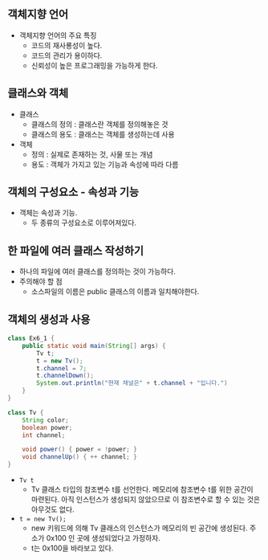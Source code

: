 ## 객체지향 언어 

- 객체지향 언어의 주요 특징 
	- 코드의 재사룡성이 높다. 
	- 코드의 관리가 용이하다. 
	- 신뢰성이 높은 프로그래밍을 가능하게 한다. 

## 클래스와 객체 

- 클래스 
	- 클래스의 정의 : 클래스란 객체를 정의해놓은 것 
	- 클래스의 용도 : 클래스는 객체를 생성하는데 사용 
- 객체 
	- 정의 : 실제로 존재하는 것, 사물 또는 개념 
	- 용도 : 객체가 가지고 있는 기능과 속성에 따라 다름 

## 객체의 구성요소 - 속성과 기능 

- 객체는 속성과 기능. 
	- 두 종류의 구성요소로 이루어져있다. 

## 한 파일에 여러 클래스 작성하기 

- 하나의 파일에 여러 클래스를 정의하는 것이 가능하다. 
- 주의해야 할 점 
	- 소스파일의 이름은 public 클래스의 이름과 일치해야한다. 

## 객체의 생성과 사용 

```java
class Ex6_1 {
	public static void main(String[] args) {
		Tv t;
		t = new Tv();
		t.channel = 7;
		t.channelDown();
		System.out.println("현재 채널은" + t.channel + "입니다.")
	}
}

class Tv {
	String color;
	boolean power;
	int channel;

	void power() { power = !power; }
	void channelUp() { ++ channel; }
}
```

- `Tv t`
	- Tv 클래스 타입의 참조변수 t를 선언한다. 메모리에 참조변수 t를 위한 공간이 마련된다. 아직 인스턴스가 생성되지 않았으므로 이 참조변수로 할 수 있는 것은 아무것도 없다. 
- `t = new Tv();`
	- new 키워드에 의해 Tv 클래스의 인스턴스가 메모리의 빈 공간에 생성된다. 주소가 0x100 인 곳에 생성되었다고 가정하자. 
	- t는 0x100을 바라보고 있다. 